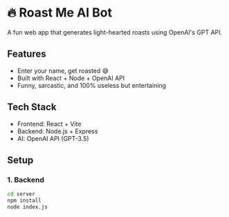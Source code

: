 # 🔥 Roast Me AI Bot

A fun web app that generates light-hearted roasts using OpenAI's GPT API.

## Features

- Enter your name, get roasted 😅
- Built with React + Node + OpenAI API
- Funny, sarcastic, and 100% useless but entertaining

## Tech Stack

- Frontend: React + Vite
- Backend: Node.js + Express
- AI: OpenAI API (GPT-3.5)

## Setup

### 1. Backend

```bash
cd server
npm install
node index.js
